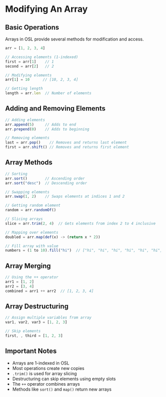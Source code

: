 # Modifying An Array

## Basic Operations

Arrays in OSL provide several methods for modification and access.

```javascript
arr = [1, 2, 3, 4]

// Accessing elements (1-indexed)
first = arr[1]    // 1
second = arr[2]   // 2

// Modifying elements
arr[1] = 10      // [10, 2, 3, 4]

// Getting length
length = arr.len  // Number of elements
```

## Adding and Removing Elements

```javascript
// Adding elements
arr.append(5)     // Adds to end
arr.prepend(0)    // Adds to beginning

// Removing elements
last = arr.pop()    // Removes and returns last element
first = arr.shift() // Removes and returns first element
```

## Array Methods

```javascript
// Sorting
arr.sort()        // Ascending order
arr.sort("desc")  // Descending order

// Swapping elements
arr.swap(1, 2)    // Swaps elements at indices 1 and 2

// Getting random element
random = arr.randomOf()

// Slicing arrays
slice = arr.trim(2, 4)  // Gets elements from index 2 to 4 inclusive

// Mapping over elements
doubled = arr.map(def(x) -> (return x * 2))

// Fill array with value
numbers = (1 to 10).fill("hi")  // ["hi", "hi", "hi", "hi", "hi", "hi", "hi", "hi", "hi", "hi"]
```

## Array Merging

```javascript
// Using the ++ operator
arr1 = [1, 2]
arr2 = [3, 4]
combined = arr1 ++ arr2  // [1, 2, 3, 4]
```

## Array Destructuring

```javascript
// Assign multiple variables from array
var1, var2, var3 = [1, 2, 3]

// Skip elements
first, , third = [1, 2, 3]
```

## Important Notes

- Arrays are 1-indexed in OSL
- Most operations create new copies
- `.trim()` is used for array slicing
- Destructuring can skip elements using empty slots
- The `++` operator combines arrays
- Methods like `sort()` and `map()` return new arrays
